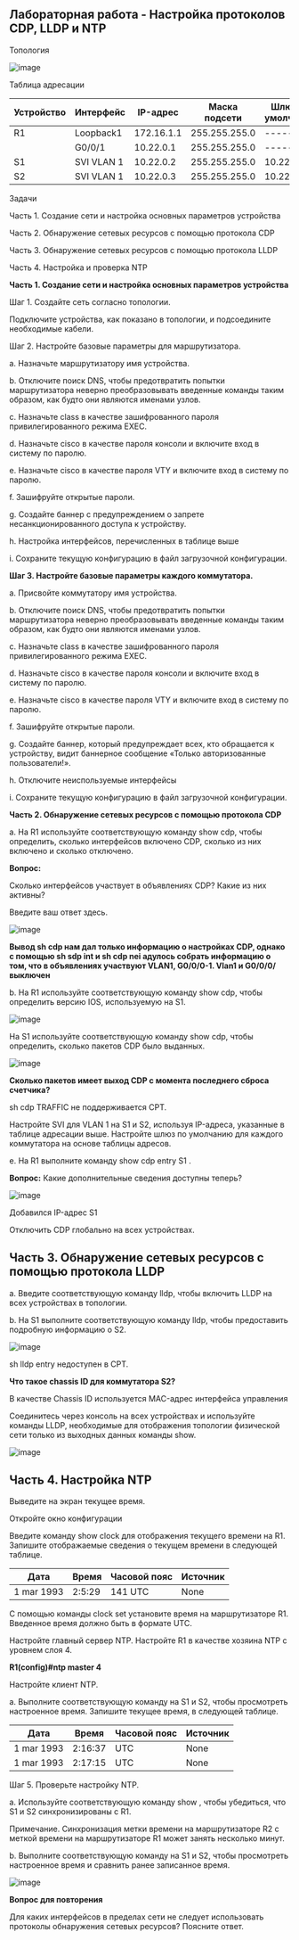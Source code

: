 ## Лабораторная работа - Настройка протоколов CDP, LLDP и NTP

Топология

![image](https://github.com/DowningSun/OTUS/assets/156109695/6df4c4da-8e46-42aa-8e65-c8317db479af)

Таблица адресации

| Устройство | Интерфейс | IP-адрес | Маска подсети | Шлюз по умолчанию |
| ------ | ------ | ------ | ------ | ------ |
| R1 | Loopback1 | 172.16.1.1 | 255.255.255.0 | ------ |
|    | G0/0/1 | 10.22.0.1 | 255.255.255.0 | ------ |
| S1 | SVI VLAN 1 | 10.22.0.2 | 255.255.255.0 | 10.22.0.1 |
| S2 | SVI VLAN 1 | 10.22.0.3 | 255.255.255.0 | 10.22.0.1 |

Задачи

Часть 1. Создание сети и настройка основных параметров устройства

Часть 2. Обнаружение сетевых ресурсов с помощью протокола CDP

Часть 3. Обнаружение сетевых ресурсов с помощью протокола LLDP

Часть 4. Настройка и проверка NTP

**Часть 1. Создание сети и настройка основных параметров устройства**

Шаг 1. Создайте сеть согласно топологии.

Подключите устройства, как показано в топологии, и подсоедините необходимые кабели.

Шаг 2. Настройте базовые параметры для маршрутизатора.

a. Назначьте маршрутизатору имя устройства.

b. Отключите поиск DNS, чтобы предотвратить попытки маршрутизатора неверно преобразовывать введенные команды таким образом, как будто они являются именами узлов.

c. Назначьте class в качестве зашифрованного пароля привилегированного режима EXEC.

d. Назначьте cisco в качестве пароля консоли и включите вход в систему по паролю.

e. Назначьте cisco в качестве пароля VTY и включите вход в систему по паролю.

f. Зашифруйте открытые пароли.

g. Создайте баннер с предупреждением о запрете несанкционированного доступа к устройству.

h. Настройка интерфейсов, перечисленных в таблице выше

i. Сохраните текущую конфигурацию в файл загрузочной конфигурации.

**Шаг 3. Настройте базовые параметры каждого коммутатора.**

a. Присвойте коммутатору имя устройства.

b. Отключите поиск DNS, чтобы предотвратить попытки маршрутизатора неверно преобразовывать введенные команды таким образом, как будто они являются именами узлов.

c. Назначьте class в качестве зашифрованного пароля привилегированного режима EXEC.

d. Назначьте cisco в качестве пароля консоли и включите вход в систему по паролю.

e. Назначьте cisco в качестве пароля VTY и включите вход в систему по паролю.

f. Зашифруйте открытые пароли.

g. Создайте баннер, который предупреждает всех, кто обращается к устройству, видит баннерное сообщение «Только авторизованные пользователи!».  

h. Отключите неиспользуемые интерфейсы

i. Сохраните текущую конфигурацию в файл загрузочной конфигурации.



**Часть 2. Обнаружение сетевых ресурсов с помощью протокола CDP**

a. На R1 используйте соответствующую команду show cdp, чтобы определить, сколько интерфейсов включено CDP, сколько из них включено и сколько отключено.
 

**Вопрос:**

Сколько интерфейсов участвует в объявлениях CDP? Какие из них активны?

Введите ваш ответ здесь.

![image](https://github.com/DowningSun/OTUS/assets/156109695/d451071f-a7a6-42e3-b7d2-177453d5406f)

**Вывод sh cdp нам дал только информацию о настройках CDP, однако с помощью sh sdp int и sh cdp nei адулось собрать информацию о том, что в объявлениях участвуют VLAN1, G0/0/0-1. Vlan1 и G0/0/0/ выключен**

b. На R1 используйте соответствующую команду show cdp, чтобы определить версию IOS, используемую на S1.

![image](https://github.com/DowningSun/OTUS/assets/156109695/39b0fd6c-5b48-49f6-8ea3-03f25c333aba)

На S1 используйте соответствующую команду show cdp, чтобы определить, сколько пакетов CDP было выданных.

![image](https://github.com/DowningSun/OTUS/assets/156109695/390b17e6-7142-4291-9f49-0f5ac35fbe83)

**Сколько пакетов имеет выход CDP с момента последнего сброса счетчика?**

sh cdp TRAFFIC не поддерживается CPT.

Настройте SVI для VLAN 1 на S1 и S2, используя IP-адреса, указанные в таблице адресации выше. Настройте шлюз по умолчанию для каждого коммутатора на основе таблицы адресов.

e. На R1 выполните команду show cdp entry S1 . 

**Вопрос:**
Какие дополнительные сведения доступны теперь?

![image](https://github.com/DowningSun/OTUS/assets/156109695/a4d89e66-dc1b-439d-a89d-40ea3caf4a64)

Добавился IP-адрес S1

Отключить CDP глобально на всех устройствах. 


## Часть 3. Обнаружение сетевых ресурсов с помощью протокола LLDP

a. Введите соответствующую команду lldp, чтобы включить LLDP на всех устройствах в топологии.

b. На S1 выполните соответствующую команду lldp, чтобы предоставить подробную информацию о S2. 

![image](https://github.com/DowningSun/OTUS/assets/156109695/e6645c3c-7e70-406f-906c-85564da43825)

sh lldp entry недоступен в CPT.

**Что такое chassis ID  для коммутатора S2?**

В качестве Chassis ID используется MAC-адрес интерфейса управления

Соединитесь через консоль на всех устройствах и используйте команды LLDP, необходимые для отображения топологии физической сети только из выходных данных команды show.

![image](https://github.com/DowningSun/OTUS/assets/156109695/4849eb78-bf6e-424a-b8ef-30ca9978a284)

 
## Часть 4. Настройка NTP

Выведите на экран текущее время.

Откройте окно конфигурации

Введите команду show clock для отображения текущего времени на R1. Запишите отображаемые сведения о текущем времени в следующей таблице.

| Дата | Время | Часовой пояс | Источник |
| ------ | ------ | ------ | ------ |
| 1 mar 1993 | 2:5:29  | 141 UTC  | None |

С помощью команды clock set установите время на маршрутизаторе R1. Введенное время должно быть в формате UTC. 

Настройте главный сервер NTP.
Настройте R1 в качестве хозяина NTP с уровнем слоя 4.

**R1(config)#ntp master 4**

Настройте клиент NTP.

a. Выполните соответствующую команду на S1 и S2, чтобы просмотреть настроенное время. Запишите текущее время,  в следующей таблице.

| Дата | Время | Часовой пояс | Источник |
| ------ | ------ | ------ | ------ |
| 1 mar 1993 | 2:16:37  |  UTC  | None |
| 1 mar 1993 | 2:17:15  |  UTC  | None |

                 
Шаг 5. Проверьте настройку NTP.

a. Используйте соответствующую команду show , чтобы убедиться, что S1 и S2 синхронизированы с R1.

Примечание. Синхронизация метки времени на маршрутизаторе R2 с меткой времени на маршрутизаторе R1 может занять несколько минут.

b. Выполните соответствующую команду на S1 и S2, чтобы просмотреть настроенное время и сравнить ранее записанное время.

![image](https://github.com/DowningSun/OTUS/assets/156109695/d70e0afa-5537-4896-99cf-294b45c4b1d4)

**Вопрос для повторения**

Для каких интерфейсов в пределах сети не следует использовать протоколы обнаружения сетевых ресурсов? Поясните ответ.


